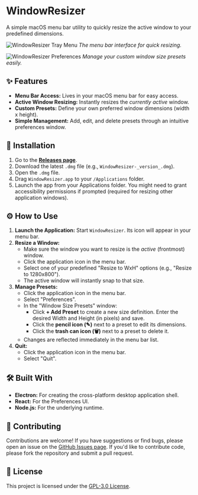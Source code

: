 # WindowResizer

A simple macOS menu bar utility to quickly resize the active window to your predefined dimensions.

![WindowResizer Tray Menu](/images/projects/window-resizer-tray-menu.png)
_The menu bar interface for quick resizing._

![WindowResizer Preferences](/images/projects/window-resizer-preferences.png)
_Manage your custom window size presets easily._

## ✨ Features

- **Menu Bar Access:** Lives in your macOS menu bar for easy access.
- **Active Window Resizing:** Instantly resizes the _currently active_ window.
- **Custom Presets:** Define your own preferred window dimensions (width x height).
- **Simple Management:** Add, edit, and delete presets through an intuitive preferences window.

## 🚀 Installation

1. Go to the [**Releases page**](https://github.com/rxliuli/window-resizer/releases).
2. Download the latest `.dmg` file (e.g., `WindowResizer-_version_.dmg`).
3. Open the `.dmg` file.
4. Drag `WindowResizer.app` to your `/Applications` folder.
5. Launch the app from your Applications folder. You might need to grant accessibility permissions if prompted (required for resizing other application windows).

## ⚙️ How to Use

1. **Launch the Application:** Start `WindowResizer`. Its icon will appear in your menu bar.
2. **Resize a Window:**
   - Make sure the window you want to resize is the _active_ (frontmost) window.
   - Click the application icon in the menu bar.
   - Select one of your predefined "Resize to WxH" options (e.g., "Resize to 1280x800").
   - The active window will instantly snap to that size.
3. **Manage Presets:**
   - Click the application icon in the menu bar.
   - Select "Preferences".
   - In the "Window Size Presets" window:
     - Click **+ Add Preset** to create a new size definition. Enter the desired Width and Height (in pixels) and save.
     - Click the **pencil icon (✎)** next to a preset to edit its dimensions.
     - Click the **trash can icon (🗑️)** next to a preset to delete it.
   - Changes are reflected immediately in the menu bar list.
4. **Quit:**
   - Click the application icon in the menu bar.
   - Select "Quit".

## 🛠️ Built With

- **Electron:** For creating the cross-platform desktop application shell.
- **React:** For the Preferences UI.
- **Node.js:** For the underlying runtime.

## 🤝 Contributing

Contributions are welcome! If you have suggestions or find bugs, please open an issue on the [GitHub Issues page](https://github.com/rxliuli/window-resizer/issues). If you'd like to contribute code, please fork the repository and submit a pull request.

## 📄 License

This project is licensed under the [GPL-3.0 License](./LICENSE).

